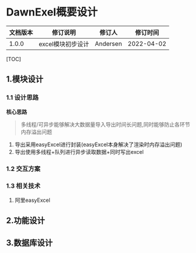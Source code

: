 # DawnExel概要设计

| 文档版本 | 修订说明          | 修订人   | 修订时间   |
| -------- | ----------------- | -------- | ---------- |
| 1.0.0    | excel模块初步设计 | Andersen | 2022-04-02 |

[TOC]


## 1.模块设计
### 1.1 设计思路
**核心思路**
> 多线程/可异步能够解决大数据量导入导出时间长问题,同时能够防止各环节内存溢出问题
> 

1. 导出采用easyExcel进行封装(easyExcel本身解决了渲染时内存溢出问题)
2. 导出使用多线程+队列进行异步读取数据+同时写出excel



### 1.2 交互方案

### 1.3 相关技术
1. 阿里easyExcel

## 2.功能设计


## 3.数据库设计

